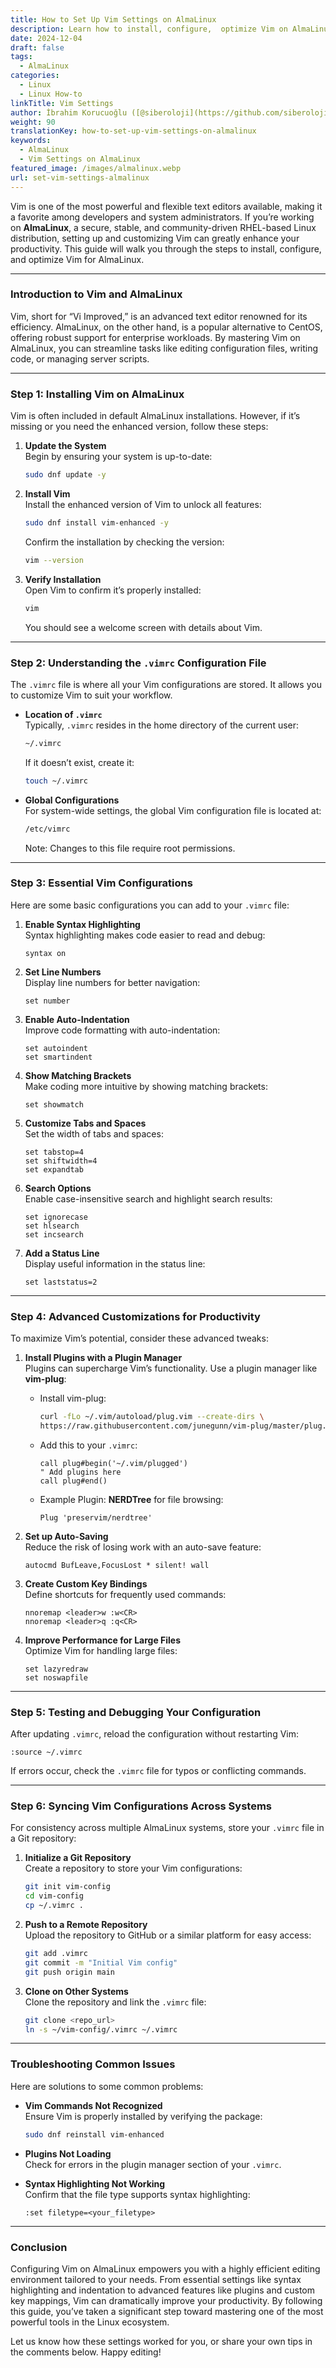 ```yaml
---
title: How to Set Up Vim Settings on AlmaLinux
description: Learn how to install, configure,  optimize Vim on AlmaLinux with our guide. From basic settings to advanced customizations, master Vim settings on AlmaLinux.
date: 2024-12-04
draft: false
tags:
  - AlmaLinux
categories:
  - Linux
  - Linux How-to
linkTitle: Vim Settings
author: İbrahim Korucuoğlu ([@siberoloji](https://github.com/siberoloji))
weight: 90
translationKey: how-to-set-up-vim-settings-on-almalinux
keywords:
  - AlmaLinux
  - Vim Settings on AlmaLinux
featured_image: /images/almalinux.webp
url: set-vim-settings-almalinux
---
```

Vim is one of the most powerful and flexible text editors available, making it a favorite among developers and system administrators. If you’re working on **AlmaLinux**, a secure, stable, and community-driven RHEL-based Linux distribution, setting up and customizing Vim can greatly enhance your productivity. This guide will walk you through the steps to install, configure, and optimize Vim for AlmaLinux.

---

### Introduction to Vim and AlmaLinux

Vim, short for “Vi Improved,” is an advanced text editor renowned for its efficiency. AlmaLinux, on the other hand, is a popular alternative to CentOS, offering robust support for enterprise workloads. By mastering Vim on AlmaLinux, you can streamline tasks like editing configuration files, writing code, or managing server scripts.

---

### Step 1: Installing Vim on AlmaLinux

Vim is often included in default AlmaLinux installations. However, if it’s missing or you need the enhanced version, follow these steps:

1. **Update the System**  
   Begin by ensuring your system is up-to-date:

   ```bash
   sudo dnf update -y
   ```

2. **Install Vim**  
   Install the enhanced version of Vim to unlock all features:

   ```bash
   sudo dnf install vim-enhanced -y
   ```

   Confirm the installation by checking the version:

   ```bash
   vim --version
   ```

3. **Verify Installation**  
   Open Vim to confirm it’s properly installed:

   ```bash
   vim
   ```

   You should see a welcome screen with details about Vim.

---

### Step 2: Understanding the `.vimrc` Configuration File

The `.vimrc` file is where all your Vim configurations are stored. It allows you to customize Vim to suit your workflow.

- **Location of `.vimrc`**  
  Typically, `.vimrc` resides in the home directory of the current user:

  ```bash
  ~/.vimrc
  ```

  If it doesn’t exist, create it:

  ```bash
  touch ~/.vimrc
  ```

- **Global Configurations**  
  For system-wide settings, the global Vim configuration file is located at:

  ```bash
  /etc/vimrc
  ```

  Note: Changes to this file require root permissions.

---

### Step 3: Essential Vim Configurations

Here are some basic configurations you can add to your `.vimrc` file:

1. **Enable Syntax Highlighting**  
   Syntax highlighting makes code easier to read and debug:

   ```vim
   syntax on
   ```

2. **Set Line Numbers**  
   Display line numbers for better navigation:

   ```vim
   set number
   ```

3. **Enable Auto-Indentation**  
   Improve code formatting with auto-indentation:

   ```vim
   set autoindent
   set smartindent
   ```

4. **Show Matching Brackets**  
   Make coding more intuitive by showing matching brackets:

   ```vim
   set showmatch
   ```

5. **Customize Tabs and Spaces**  
   Set the width of tabs and spaces:

   ```vim
   set tabstop=4
   set shiftwidth=4
   set expandtab
   ```

6. **Search Options**  
   Enable case-insensitive search and highlight search results:

   ```vim
   set ignorecase
   set hlsearch
   set incsearch
   ```

7. **Add a Status Line**  
   Display useful information in the status line:

   ```vim
   set laststatus=2
   ```

---

### Step 4: Advanced Customizations for Productivity

To maximize Vim’s potential, consider these advanced tweaks:

1. **Install Plugins with a Plugin Manager**  
   Plugins can supercharge Vim’s functionality. Use a plugin manager like **vim-plug**:
   - Install vim-plug:

     ```bash
     curl -fLo ~/.vim/autoload/plug.vim --create-dirs \
     https://raw.githubusercontent.com/junegunn/vim-plug/master/plug.vim
     ```

   - Add this to your `.vimrc`:

     ```vim
     call plug#begin('~/.vim/plugged')
     " Add plugins here
     call plug#end()
     ```

   - Example Plugin: **NERDTree** for file browsing:

     ```vim
     Plug 'preservim/nerdtree'
     ```

2. **Set up Auto-Saving**  
   Reduce the risk of losing work with an auto-save feature:

   ```vim
   autocmd BufLeave,FocusLost * silent! wall
   ```

3. **Create Custom Key Bindings**  
   Define shortcuts for frequently used commands:

   ```vim
   nnoremap <leader>w :w<CR>
   nnoremap <leader>q :q<CR>
   ```

4. **Improve Performance for Large Files**  
   Optimize Vim for handling large files:

   ```vim
   set lazyredraw
   set noswapfile
   ```

---

### Step 5: Testing and Debugging Your Configuration

After updating `.vimrc`, reload the configuration without restarting Vim:

```vim
:source ~/.vimrc
```

If errors occur, check the `.vimrc` file for typos or conflicting commands.

---

### Step 6: Syncing Vim Configurations Across Systems

For consistency across multiple AlmaLinux systems, store your `.vimrc` file in a Git repository:

1. **Initialize a Git Repository**  
   Create a repository to store your Vim configurations:

   ```bash
   git init vim-config
   cd vim-config
   cp ~/.vimrc .
   ```

2. **Push to a Remote Repository**  
   Upload the repository to GitHub or a similar platform for easy access:

   ```bash
   git add .vimrc
   git commit -m "Initial Vim config"
   git push origin main
   ```

3. **Clone on Other Systems**  
   Clone the repository and link the `.vimrc` file:

   ```bash
   git clone <repo_url>
   ln -s ~/vim-config/.vimrc ~/.vimrc
   ```

---

### Troubleshooting Common Issues

Here are solutions to some common problems:

- **Vim Commands Not Recognized**  
  Ensure Vim is properly installed by verifying the package:

  ```bash
  sudo dnf reinstall vim-enhanced
  ```

- **Plugins Not Loading**  
  Check for errors in the plugin manager section of your `.vimrc`.

- **Syntax Highlighting Not Working**  
  Confirm that the file type supports syntax highlighting:

  ```vim
  :set filetype=<your_filetype>
  ```

---

### Conclusion

Configuring Vim on AlmaLinux empowers you with a highly efficient editing environment tailored to your needs. From essential settings like syntax highlighting and indentation to advanced features like plugins and custom key mappings, Vim can dramatically improve your productivity. By following this guide, you’ve taken a significant step toward mastering one of the most powerful tools in the Linux ecosystem.

Let us know how these settings worked for you, or share your own tips in the comments below. Happy editing!
